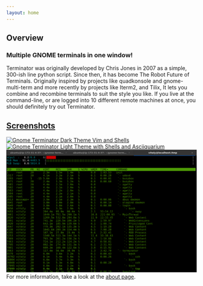 ```yaml
---
layout: home
---
```


## Overview

### Multiple GNOME terminals in one window!

Terminator was originally developed by Chris Jones in 2007 as a simple, 300-ish line python script.  Since then, it has become The Robot Future of Terminals.  Originally inspired by projects like quadkonsole and gnome-multi-term and more recently by projects like Iterm2, and Tilix, It lets you combine and recombine terminals to suit the style you like.  If you live at the command-line, or are logged into 10 different remote machines at once, you should definitely try out Terminator.


## [Screenshots](#screenshots)
[![Gnome Terminator Dark Theme Vim and Shells](assets/images/terminator-vim-shells-dark-1.png)](assets/images/terminator-vim-shells-dark-1.png)
[![Gnome Terminator Light Theme with Shells and Asciiquarium](assets/images/terminator-light-man-asquiiquarium.png)](assets/images/terminator-light-man-asquiiquarium.png)
[![Gnome Terminator Dark Theme on GTK with top](assets/images/terminator-top-gtk-dark.png)](assets/images/terminator-top-gtk-dark.png)
For more information, take a look at the [about page](/about).

